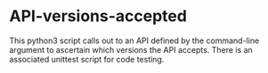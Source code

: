 # API-versions-accepted

This python3 script calls out to an API defined by the command-line argument to ascertain which versions the API accepts.
There is an associated unittest script for code testing.

